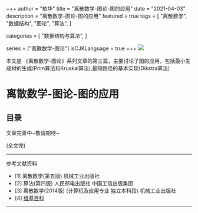 +++
author = "柏华"
title = "离散数学-图论-图的应用"
date = "2021-04-03"
description = "离散数学-图论-图的应用"
featured = true
tags = [
    "离散数学",
    "数据结构",
    "图论",
    "算法",
]

categories = [
"数据结构与算法",
]

series = ["离散数学-图论"]
isCJKLanguage = true
+++
![](/images/graph/g10.jpg)

本文是 《离散数学-图论》系列文章的第三篇，主要讨论了图的应用，包括最小生成树的生成(Prim算法和Kruskal算法),最短路径的基本实现(Dikstra算法)


<!--more-->
# 离散数学-图论-图的应用

## 目录

文章完善中~敬请期待~

(全文完)

---
参考文献资料
- [1] 离散数学(第五版) 机械工业出版社
- [2] 算法(第四版) 人民邮电出版社 中国工信出版集团
- [3] 离散数学(2014版) (计算机及应用专业 独立本科段)  机械工业出版社
- [4] [维基百科](https://zh.wikiredia.com)
---





